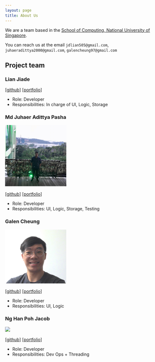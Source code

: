 ```yaml
---
layout: page
title: About Us
---
```


We are a team based in the [School of Computing, National University of Singapore](http://www.comp.nus.edu.sg).

You can reach us at the email `jdlian505@gmail.com`, `juhaeradittya2000@gmail.com`, `galencheung97@gmail.com`

## Project team

### Lian Jiade



[[github](https://github.com/CSjiade)]
[[portfolio](team/csjiade.md)]

* Role: Developer
* Responsibilities: In charge of UI, Logic, Storage

###  Md Juhaer Adittya Pasha

<img src="images/pasha-292.png" width="200px">

[[github](http://github.com/pasha-292)]
[[portfolio](team/pasha-292.md)]

* Role: Developer
* Responsibilities: UI, Logic, Storage, Testing

### Galen Cheung

<img src="images/cheunggalen.png" width="200px">

[[github](http://github.com/cheunggalen)]
[[portfolio](team/cheunggalen.md)]

* Role: Developer
* Responsibilities: UI, Logic

### Ng Han Poh Jacob

<img src="images/jacob-109.png" width="200px">

[[github](http://github.com/Jacob-109)]
[[portfolio](team/Jacob-109.md)]

* Role: Developer
* Responsibilities: Dev Ops + Threading

